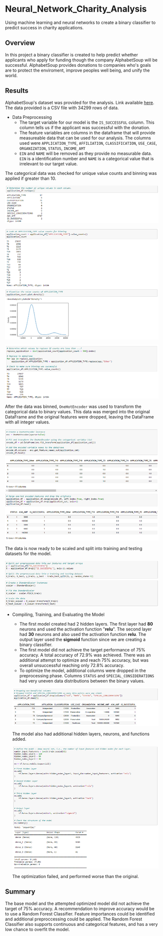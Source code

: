 # Neural_Network_Charity_Analysis
Using machine learning and neural networks to create a binary classifier to predict success in charity applications.

## Overview

In this project a binary classifier is created to help predict whether applicants who apply for funding though the company AlphabetSoup will be successful. AlphabetSoup provides donations to companies who's goals are to protect the enviroment, improve peoples well being, and unify the world.

## Results

AlphabetSoup's dataset was provided for the analysis. Link available [here](https://2u-data-curriculum-team.s3.amazonaws.com/dataviz-online/module_19/charity_data.csv). The data provided is a CSV file with 34299 rows of data.

- Data Preprocessing
    - The target variable for our model is the `IS_SUCCESSFUL` column. This column tells us if the applicant was successful with the donation.
    - The feature variables are columns in the dataframe that will provide measureable data that can be used for our analysis. The columns used were `APPLICATION_TYPE`, `AFFILIATION`, `CLASSIFICATION`, `USE_CASE`, `ORGANIZATION`, `STATUS`, `INCOME_AMT`
    - `EIN` and `NAME` will be removed as they provide no measurable data. `EIN` is a identification number and `NAME` is a categorical value that is irrelevant to our target value.

The categorical data was checked for unique value counts and binning was applied if greater than 10.

![unique](/Resources/unique.PNG)

![binning_1](/Resources/binning_1.PNG)

![binning_2](/Resources/binning_2.PNG)

After the data was binned, `OneHotEncoder` was used to transform the categorical data to binary values. This data was merged into the original DataFrame and the original features were dropped, leaving the DataFrame with all integer values.

![encoded](/Resources/encoded.PNG)

The data is now ready to be scaled and split into training and testing datasets for the model.

![scale_train](/Resources/scale_train.PNG)

- Compiling, Training, and Evaluating the Model
    - The first model created had 2 hidden layers. The first layer had **80** neurons and used the activation function "**relu**". The second layer had **30** neurons and also used the activation function **relu**. The output layer used the **sigmoid** function since we are creating a binary classifier. 
    - The first model did not achieve the target performance of 75% accuracy. A total accuracy of 72.9% was achieved. There was an additional attempt to optimize and reach 75% accuracy, but was overall unsuccessful reaching only 72.8% accuracy.
    - To optimize the model, additional columns were dropped in the preprocessing phase. Columns `STATUS` and `SPECIAL_CONSIDERATIONS` had very uneven data distributions between the binary values. 

    ![dropped](/Resources/dropped.PNG)

    The model also had additional hidden layers, neurons, and functions added. 

    ![optimize](/Resources/optimize.PNG)

    The optimization failed, and performed worse than the original.

## Summary

The base model and the attempted optimized model did not achieve the target of 75% accuracy. A recommendation to improve accuracy would be to use a Random Forest Classifier. Feature importances could be identified and additional preproccessing could be applied. The Random Forest Classifier also supports continuous and categorical features, and has a very low chance to overfit the model.